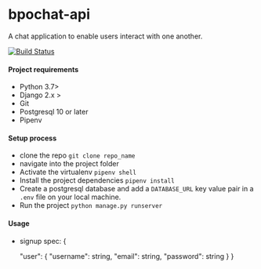 # bpochat-api
A chat application to enable users interact with one another. 

[![Build Status](https://travis-ci.com/armstrongsouljah/bpochat-api.svg?branch=staging)](https://travis-ci.com/armstrongsouljah/bpochat-api)

#### Project requirements
- Python 3.7>
- Django 2.x >
- Git
- Postgresql 10 or later
- Pipenv

#### Setup process
- clone the repo `git clone repo_name`
- navigate into the project folder
- Activate the virtualenv `pipenv shell`
- Install the project dependencies `pipenv install`
- Create a postgresql database and add a `DATABASE_URL` key value pair in a `.env` file on your local machine. 
- Run the project `python manage.py runserver`


#### Usage
- signup spec:
{
    
    "user": {
        "username": string,
        "email":  string,
        "password": string
    }
}

